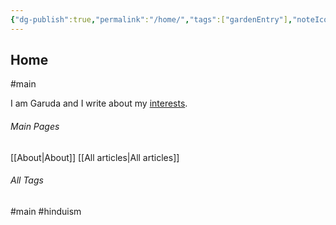 ```yaml
---
{"dg-publish":true,"permalink":"/home/","tags":["gardenEntry"],"noteIcon":""}
---
```


## Home

#main

I am Garuda and I write about my [interests](about).

###### Main Pages
[[About\|About]]
[[All articles\|All articles]]

###### All Tags
 #main #hinduism 
